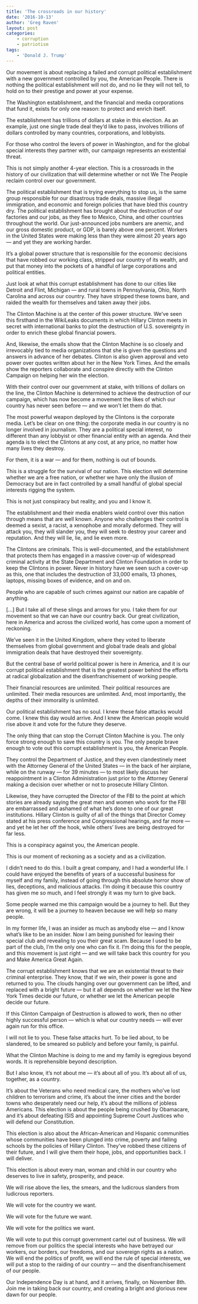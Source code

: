 ```yaml
---
title: 'The crossroads in our history'
date: '2016-10-13'
author: 'Greg Raven'
layout: post
categories:
    - corruption
    - patriotism
tags:
    - 'Donald J. Trump'
---
```


Our movement is about replacing a failed and corrupt political establishment with a new government controlled by you, the American People. There is nothing the political establishment will not do, and no lie they will not tell, to hold on to their prestige and power at your expense.

The Washington establishment, and the financial and media corporations that fund it, exists for only one reason: to protect and enrich itself.

The establishment has trillions of dollars at stake in this election. As an example, just one single trade deal they’d like to pass, involves trillions of dollars controlled by many countries, corporations, and lobbyists.

For those who control the levers of power in Washington, and for the global special interests they partner with, our campaign represents an existential threat.

This is not simply another 4-year election. This is a crossroads in the history of our civilization that will determine whether or not We The People reclaim control over our government.

The political establishment that is trying everything to stop us, is the same group responsible for our disastrous trade deals, massive illegal immigration, and economic and foreign policies that have bled this country dry. The political establishment has brought about the destruction of our factories and our jobs, as they flee to Mexico, China, and other countries throughout the world. Our just-announced jobs numbers are anemic, and our gross domestic product, or GDP, is barely above one percent. Workers in the United States were making less than they were almost 20 years ago — and yet they are working harder.

It’s a global power structure that is responsible for the economic decisions that have robbed our working class, stripped our country of its wealth, and put that money into the pockets of a handful of large corporations and political entities.

Just look at what this corrupt establishment has done to our cities like Detroit and Flint, Michigan — and rural towns in Pennsylvania, Ohio, North Carolina and across our country. They have stripped these towns bare, and raided the wealth for themselves and taken away their jobs.

The Clinton Machine is at the center of this power structure. We’ve seen this firsthand in the WikiLeaks documents in which Hillary Clinton meets in secret with international banks to plot the destruction of U.S. sovereignty in order to enrich these global financial powers.

And, likewise, the emails show that the Clinton Machine is so closely and irrevocably tied to media organizations that she is given the questions and answers in advance of her debates. Clinton is also given approval and veto power over quotes written about her in the New York Times. And the emails show the reporters collaborate and conspire directly with the Clinton Campaign on helping her win the election.

With their control over our government at stake, with trillions of dollars on the line, the Clinton Machine is determined to achieve the destruction of our campaign, which has now become a movement the likes of which our country has never seen before — and we won’t let them do that.

The most powerful weapon deployed by the Clintons is the corporate media. Let’s be clear on one thing: the corporate media in our country is no longer involved in journalism. They are a political special interest, no different than any lobbyist or other financial entity with an agenda. And their agenda is to elect the Clintons at any cost, at any price, no matter how many lives they destroy.

For them, it is a war — and for them, nothing is out of bounds.

This is a struggle for the survival of our nation. This election will determine whether we are a free nation, or whether we have only the illusion of Democracy but are in fact controlled by a small handful of global special interests rigging the system.

This is not just conspiracy but reality, and you and I know it.

The establishment and their media enablers wield control over this nation through means that are well known. Anyone who challenges their control is deemed a sexist, a racist, a xenophobe and morally deformed. They will attack you, they will slander you, they will seek to destroy your career and reputation. And they will lie, lie, and lie even more.

The Clintons are criminals. This is well-documented, and the establishment that protects them has engaged in a massive cover-up of widespread criminal activity at the State Department and Clinton Foundation in order to keep the Clintons in power. Never in history have we seen such a cover-up as this, one that includes the destruction of 33,000 emails, 13 phones, laptops, missing boxes of evidence, and on and on.

People who are capable of such crimes against our nation are capable of anything.

\[…\] But I take all of these slings and arrows for you. I take them for our movement so that we can have our country back. Our great civilization, here in America and across the civilized world, has come upon a moment of reckoning.

We’ve seen it in the United Kingdom, where they voted to liberate themselves from global government and global trade deals and global immigration deals that have destroyed their sovereignty.

But the central base of world political power is here in America, and it is our corrupt political establishment that is the greatest power behind the efforts at radical globalization and the disenfranchisement of working people.

Their financial resources are unlimited. Their political resources are unlimited. Their media resources are unlimited. And, most importantly, the depths of their immorality is unlimited.

Our political establishment has no soul. I knew these false attacks would come. I knew this day would arrive. And I knew the American people would rise above it and vote for the future they deserve.

The only thing that can stop the Corrupt Clinton Machine is you. The only force strong enough to save this country is you. The only people brave enough to vote out this corrupt establishment is you, the American People.

They control the Department of Justice, and they even clandestinely meet with the Attorney General of the United States — in the back of her airplane, while on the runway — for 39 minutes — to most likely discuss her reappointment in a Clinton Administration just prior to the Attorney General making a decision over whether or not to prosecute Hillary Clinton.

Likewise, they have corrupted the Director of the FBI to the point at which stories are already saying the great men and women who work for the FBI are embarrassed and ashamed of what he’s done to one of our great institutions. Hillary Clinton is guilty of all of the things that Director Comey stated at his press conference and Congressional hearings, and far more — and yet he let her off the hook, while others’ lives are being destroyed for far less.

This is a conspiracy against you, the American people.

This is our moment of reckoning as a society and as a civilization.

I didn’t need to do this. I built a great company, and I had a wonderful life. I could have enjoyed the benefits of years of a successful business for myself and my family, instead of going through this absolute horror show of lies, deceptions, and malicious attacks. I’m doing it because this country has given me so much, and I feel strongly it was my turn to give back.

Some people warned me this campaign would be a journey to hell. But they are wrong, it will be a journey to heaven because we will help so many people.

In my former life, I was an insider as much as anybody else — and I know what’s like to be an insider. Now I am being punished for leaving their special club and revealing to you their great scam. Because I used to be part of the club, I’m the only one who can fix it. I’m doing this for the people, and this movement is just right — and we will take back this country for you and Make America Great Again.

The corrupt establishment knows that we are an existential threat to their criminal enterprise. They know, that if we win, their power is gone and returned to you. The clouds hanging over our government can be lifted, and replaced with a bright future — but it all depends on whether we let the New York Times decide our future, or whether we let the American people decide our future.

If this Clinton Campaign of Destruction is allowed to work, then no other highly successful person — which is what our country needs — will ever again run for this office.

I will not lie to you. These false attacks hurt. To be lied about, to be slandered, to be smeared so publicly and before your family, is painful.

What the Clinton Machine is doing to me and my family is egregious beyond words. It is reprehensible beyond description.

But I also know, it’s not about me — it’s about all of you. It’s about all of us, together, as a country.

It’s about the Veterans who need medical care, the mothers who’ve lost children to terrorism and crime, it’s about the inner cities and the border towns who desperately need our help, it’s about the millions of jobless Americans. This election is about the people being crushed by Obamacare, and it’s about defeating ISIS and appointing Supreme Court Justices who will defend our Constitution.

This election is also about the African-American and Hispanic communities whose communities have been plunged into crime, poverty and failing schools by the policies of Hillary Clinton. They’ve robbed these citizens of their future, and I will give them their hope, jobs, and opportunities back. I will deliver.

This election is about every man, woman and child in our country who deserves to live in safety, prosperity, and peace.

We will rise above the lies, the smears, and the ludicrous slanders from ludicrous reporters.

We will vote for the country we want.

We will vote for the future we want.

We will vote for the politics we want.

We will vote to put this corrupt government cartel out of business. We will remove from our politics the special interests who have betrayed our workers, our borders, our freedoms, and our sovereign rights as a nation. We will end the politics of profit, we will end the rule of special interests, we will put a stop to the raiding of our country — and the disenfranchisement of our people.

Our Independence Day is at hand, and it arrives, finally, on November 8th. Join me in taking back our country, and creating a bright and glorious new dawn for our people.